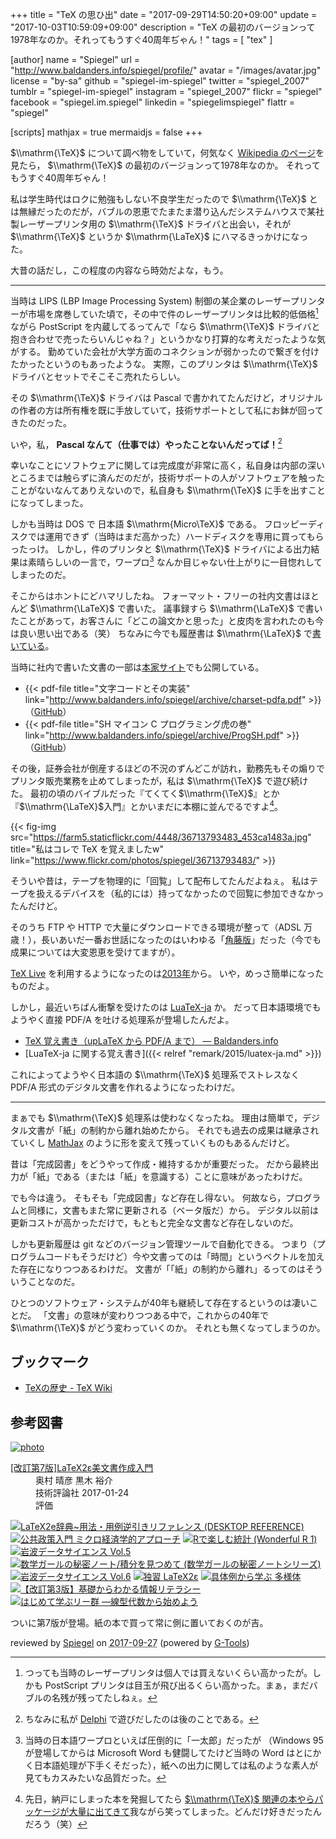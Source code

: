 +++
title = "TeX の思ひ出"
date =  "2017-09-29T14:50:20+09:00"
update =  "2017-10-03T10:59:09+09:00"
description = "TeX の最初のバージョンって1978年なのか。それってもうすぐ40周年ぢゃん！"
tags        = [ "tex" ]

[author]
  name      = "Spiegel"
  url       = "http://www.baldanders.info/spiegel/profile/"
  avatar    = "/images/avatar.jpg"
  license   = "by-sa"
  github    = "spiegel-im-spiegel"
  twitter   = "spiegel_2007"
  tumblr    = "spiegel-im-spiegel"
  instagram = "spiegel_2007"
  flickr    = "spiegel"
  facebook  = "spiegel.im.spiegel"
  linkedin  = "spiegelimspiegel"
  flattr    = "spiegel"

[scripts]
  mathjax = true
  mermaidjs = false
+++

$\\mathrm{\TeX}$ について調べ物をしていて，何気なく [Wikipedia のページ](https://ja.wikipedia.org/wiki/TeX "TeX - Wikipedia")を見たら， $\\mathrm{\TeX}$ の最初のバージョンって1978年なのか。
それってもうすぐ40周年ぢゃん！

私は学生時代はロクに勉強もしない不良学生だったので $\\mathrm{\TeX}$ とは無縁だったのだが，バブルの恩恵でたまたま潜り込んだシステムハウスで某社製レーザープリンタ用の $\\mathrm{\TeX}$ ドライバと出会い，それが $\\mathrm{\TeX}$ というか $\\mathrm{\LaTeX}$ にハマるきっかけになった。

大昔の話だし，この程度の内容なら時効だよな，もう。

----

当時は LIPS (LBP Image Processing System) 制御の某企業のレーザープリンターが市場を席巻していた頃で，その中で件のレーザープリンタは比較的低価格[^lp] ながら PostScript を内蔵してるってんで「なら $\\mathrm{\TeX}$ ドライバと抱き合わせで売ったらいんじゃね？」というかなり打算的な考えだったような気がする。
勤めていた会社が大学方面のコネクションが弱かったので繋ぎを付けたかったというのもあったような。
実際，このプリンタは $\\mathrm{\TeX}$ ドライバとセットでそこそこ売れたらしい。

[^lp]: つっても当時のレーザープリンタは個人では買えないくらい高かったが。しかも PostScript プリンタは目玉が飛び出るくらい高かった。まぁ，まだバブルの名残が残ってたしねぇ。

その $\\mathrm{\TeX}$ ドライバは Pascal で書かれてたんだけど，オリジナルの作者の方は所有権を既に手放していて，技術サポートとして私にお鉢が回ってきたのだった。

いや，私， **Pascal なんて（仕事では）やったことないんだってば！**[^dp]

[^dp]: ちなみに私が [Delphi](https://ja.wikipedia.org/wiki/Delphi "Delphi - Wikipedia") で遊びだしたのは後のことである。

幸いなことにソフトウェアに関しては完成度が非常に高く，私自身は内部の深いところまでは触らずに済んだのだが，技術サポートの人がソフトウェアを触ったことがないなんてありえないので，私自身も $\\mathrm{\TeX}$ に手を出すことになってしまった。

しかも当時は DOS で 日本語 $\\mathrm{Micro\TeX}$ である。
フロッピーディスクでは運用できず（当時はまだ高かった）ハードディスクを専用に買ってもらったっけ。
しかし，件のプリンタと $\\mathrm{\TeX}$ ドライバによる出力結果は素晴らしいの一言で，ワープロ[^wp1] なんか目じゃない仕上がりに一目惚れしてしまったのだ。

[^wp1]: 当時の日本語ワープロといえば圧倒的に「一太郎」だったが （Windows 95 が登場してからは Microsoft Word も健闘してたけど当時の Word はとにかく日本語処理が下手くそだった），紙への出力に関しては私のような素人が見てもカスみたいな品質だった。

そこからはホントにどハマリしたね。
フォーマット・フリーの社内文書はほとんど $\\mathrm{\LaTeX}$ で書いた。
議事録すら $\\mathrm{\LaTeX}$ で書いたことがあって，お客さんに「どこの論文かと思った」と皮肉を言われたのも今は良い思い出である（笑）
ちなみに今でも履歴書は $\\mathrm{\LaTeX}$ で[書いている](https://www.tamacom.com/rireki-j.html "履歴書スタイルファイル")。

当時に社内で書いた文書の一部は[本家サイト](http://www.baldanders.info/ "Baldanders.info")でも公開している。

- {{< pdf-file title="文字コードとその実装" link="http://www.baldanders.info/spiegel/archive/charset-pdfa.pdf" >}} （[GitHub](https://github.com/spiegel-im-spiegel/charset_document "spiegel-im-spiegel/charset_document: 「文字コードとその実装」 upLaTeX ドキュメント")）
- {{< pdf-file title="SH マイコン C プログラミング虎の巻" link="http://www.baldanders.info/spiegel/archive/ProgSH.pdf" >}} （[GitHub](https://github.com/spiegel-im-spiegel/progSH_document "spiegel-im-spiegel/progSH_document: SHマイコン Cプログラミング虎の巻 (pLaTeX ドキュメント")）

その後，証券会社が倒産するほどの不況のずんどこが訪れ，勤務先もその煽りでプリンタ販売業務を止めてしまったが，私は $\\mathrm{\TeX}$ で遊び続けた。
最初の頃のバイブルだった『てくてく$\\mathrm{\TeX}$』とか『$\\mathrm{\LaTeX}$入門』とかいまだに本棚に並んでるですよ[^bs1]。

[^bs1]: 先日，納戸にしまった本を発掘してたら [$\\mathrm{\TeX}$ 関連の本やらパッケージが大量に出てきて](https://www.instagram.com/p/BZs5cUuHDNO/)我ながら笑ってしまった。どんだけ好きだったんだろう（笑）

{{< fig-img src="https://farm5.staticflickr.com/4448/36713793483_453ca1483a.jpg" title="私はコレで TeX を覚えましたw"  link="https://www.flickr.com/photos/spiegel/36713793483/" >}}

そういや昔は，テープを物理的に「回覧」して配布してたんだよねぇ。
私はテープを扱えるデバイスを（私的には）持ってなかったので回覧に参加できなかったんだけど。

そのうち FTP や HTTP で大量にダウンロードできる環境が整って（ADSL 万歳！），長いあいだ一番お世話になったのはいわゆる「[角藤版](http://w32tex.org/index-ja.html "W32TeX")」だった（今でも成果については大変恩恵を受けてますが）。

[TeX Live](http://www.tug.org/texlive/ "TeX Live - TeX Users Group") を利用するようになったのは[2013年](http://www.baldanders.info/spiegel/log2/000640.shtml "TeX Live 2013 のインストールに挑戦 — Baldanders.info")から。
いや，めっさ簡単になったものだよ。

しかし，最近いちばん衝撃を受けたのは [LuaTeX-ja](https://ja.osdn.net/projects/luatex-ja/wiki/FrontPage) か。
だって日本語環境でもようやく直接 PDF/A を吐ける処理系が登場したんだよ。

- [TeX 覚え書き（upLaTeX から PDF/A まで） — Baldanders.info](http://www.baldanders.info/spiegel/log2/000731.shtml)
- [LuaTeX-ja に関する覚え書き]({{< relref "remark/2015/luatex-ja.md" >}})

これによってようやく日本語の $\\mathrm{\TeX}$ 処理系でストレスなく PDF/A 形式のデジタル文書を作れるようになったわけだ。

----

まぁでも $\\mathrm{\TeX}$ 処理系は使わなくなったね。
理由は簡単で，デジタル文書が「紙」の制約から離れ始めたから。
それでも過去の成果は継承されていくし [MathJax] のように形を変えて残っていくものもあるんだけど。

昔は「完成図書」をどうやって作成・維持するかが重要だった。
だから最終出力が「紙」である（または「紙」を意識する）ことに意味があったわけだ。

でも今は違う。
そもそも「完成図書」など存在し得ない。
何故なら，プログラムと同様に，文書もまた常に更新される（ベータ版だ）から。
デジタル以前は更新コストが高かっただけで，もともと完全な文書など存在しないのだ。

しかも更新履歴は git などのバージョン管理ツールで自動化できる。
つまり（プログラムコードもそうだけど）今や文書ってのは「時間」というベクトルを加えた存在になりつつあるわけだ。
文書が「「紙」の制約から離れ」るってのはそういうことなのだ。

ひとつのソフトウェア・システムが40年も継続して存在するというのは凄いことだ。
「文書」の意味が変わりつつある中で，これからの40年で $\\mathrm{\TeX}$ がどう変わっていくのか。
それとも無くなってしまうのか。

## ブックマーク

- [TeXの歴史 - TeX Wiki](https://texwiki.texjp.org/?TeX%E3%81%AE%E6%AD%B4%E5%8F%B2)

[MathJax]: https://www.mathjax.org/

## 参考図書

<div class="hreview" ><a class="item url" href="http://www.amazon.co.jp/exec/obidos/ASIN/4774187054/baldandersinf-22/"><img src="https://images-fe.ssl-images-amazon.com/images/I/51E5K7B53aL._SL160_.jpg" alt="photo" class="photo"  /></a><dl ><dt class="fn"><a class="item url" href="http://www.amazon.co.jp/exec/obidos/ASIN/4774187054/baldandersinf-22/">[改訂第7版]LaTeX2ε美文書作成入門</a></dt><dd>奥村 晴彦 黒木 裕介 </dd><dd>技術評論社 2017-01-24</dd><dd>評価<abbr class="rating" title="5"><img src="http://g-images.amazon.com/images/G/01/detail/stars-5-0.gif" alt="" /></abbr> </dd></dl><p class="similar"><a href="http://www.amazon.co.jp/exec/obidos/ASIN/4798118141/baldandersinf-22/" target="_top"><img src="http://images.amazon.com/images/P/4798118141.09._SCTHUMBZZZ_.jpg"  alt="LaTeX2e辞典~用法・用例逆引きリファレンス (DESKTOP REFERENCE)"  /></a> <a href="http://www.amazon.co.jp/exec/obidos/ASIN/4535558752/baldandersinf-22/" target="_top"><img src="http://images.amazon.com/images/P/4535558752.09._SCTHUMBZZZ_.jpg"  alt="公共政策入門 ミクロ経済学的アプローチ"  /></a> <a href="http://www.amazon.co.jp/exec/obidos/ASIN/4320112415/baldandersinf-22/" target="_top"><img src="http://images.amazon.com/images/P/4320112415.09._SCTHUMBZZZ_.jpg"  alt="Rで楽しむ統計 (Wonderful R 1)"  /></a> <a href="http://www.amazon.co.jp/exec/obidos/ASIN/4000298550/baldandersinf-22/" target="_top"><img src="http://images.amazon.com/images/P/4000298550.09._SCTHUMBZZZ_.jpg"  alt="岩波データサイエンス Vol.5"  /></a> <a href="http://www.amazon.co.jp/exec/obidos/ASIN/4797391383/baldandersinf-22/" target="_top"><img src="http://images.amazon.com/images/P/4797391383.09._SCTHUMBZZZ_.jpg"  alt="数学ガールの秘密ノート/積分を見つめて (数学ガールの秘密ノートシリーズ)"  /></a> <a href="http://www.amazon.co.jp/exec/obidos/ASIN/4000298569/baldandersinf-22/" target="_top"><img src="http://images.amazon.com/images/P/4000298569.09._SCTHUMBZZZ_.jpg"  alt="岩波データサイエンス Vol.6"  /></a> <a href="http://www.amazon.co.jp/exec/obidos/ASIN/4798115363/baldandersinf-22/" target="_top"><img src="http://images.amazon.com/images/P/4798115363.09._SCTHUMBZZZ_.jpg"  alt="独習 LaTeX2ε"  /></a> <a href="http://www.amazon.co.jp/exec/obidos/ASIN/4785315717/baldandersinf-22/" target="_top"><img src="http://images.amazon.com/images/P/4785315717.09._SCTHUMBZZZ_.jpg"  alt="具体例から学ぶ 多様体"  /></a> <a href="http://www.amazon.co.jp/exec/obidos/ASIN/4774193046/baldandersinf-22/" target="_top"><img src="http://images.amazon.com/images/P/4774193046.09._SCTHUMBZZZ_.jpg"  alt="【改訂第3版】基礎からわかる情報リテラシー"  /></a> <a href="http://www.amazon.co.jp/exec/obidos/ASIN/4768704700/baldandersinf-22/" target="_top"><img src="http://images.amazon.com/images/P/4768704700.09._SCTHUMBZZZ_.jpg"  alt="はじめて学ぶリー群 ―線型代数から始めよう"  /></a> </p>
<p class="description">ついに第7版が登場。紙の本で買って常に側に置いておくのが吉。</p>
<p class="gtools" >reviewed by <a href='#maker' class='reviewer'>Spiegel</a> on <abbr class="dtreviewed" title="2017-09-27">2017-09-27</abbr> (powered by <a href="http://www.goodpic.com/mt/aws/index.html" >G-Tools</a>)</p>
</div>
